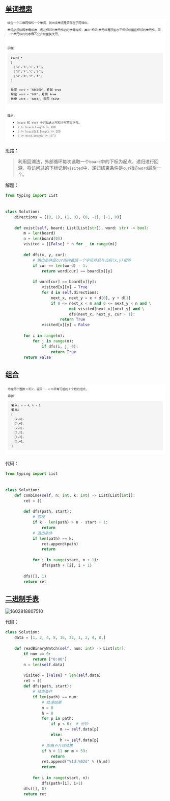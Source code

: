 ## [单词搜索](https://leetcode-cn.com/problems/word-search/)

![1602502277792](https://raw.githubusercontent.com/fadeawaylove/article-images/master/1602502277792.png)

思路：

>利用回溯法，外部循环每次选取一个`board`中的下标为起点，递归进行回溯，将访问过的下标记到`visited`中，递归结束条件是`cur`指向`word`最后一个。

解题：

```python
from typing import List


class Solution:
    directions = [(0, 1), (1, 0), (0, -1), (-1, 0)]

    def exist(self, board: List[List[str]], word: str) -> bool:
        m = len(board)
        n = len(board[0])
        visited = [[False] * n for _ in range(m)]

        def dfs(x, y, cur):
            # 跳出条件是cur指向最后一个字母并且与当前(x,y)相等
            if cur == len(word) - 1:
                return word[cur] == board[x][y]

            if word[cur] == board[x][y]:
                visited[x][y] = True
                for d in self.directions:
                    next_x, next_y = x + d[0], y + d[1]
                    if 0 <= next_x < m and 0 <= next_y < n and \
                            not visited[next_x][next_y] and \
                            dfs(next_x, next_y, cur + 1):
                        return True
                visited[x][y] = False

        for i in range(m):
            for j in range(n):
                if dfs(i, j, 0):
                    return True
        return False
```



## [组合](https://leetcode-cn.com/problems/combinations/)

![1602559561326](https://raw.githubusercontent.com/fadeawaylove/article-images/master/1602559561326.png)

代码：

```python
from typing import List


class Solution:
    def combine(self, n: int, k: int) -> List[List[int]]:
        ret = []

        def dfs(path, start):
            # 剪枝
            if k - len(path) > n - start + 1:
                return
            # 退出条件
            if len(path) == k:
                ret.append(path)
                return

            for i in range(start, n + 1):
                dfs(path + [i], i + 1)

        dfs([], 1)
        return ret
```



## [二进制手表](https://leetcode-cn.com/problems/binary-watch/)

![1602818807510](C:\Users\Administrator\AppData\Roaming\Typora\typora-user-images\1602818807510.png)

代码：

```python
class Solution:
    data = [1, 2, 4, 8, 16, 32, 1, 2, 4, 8,]

    def readBinaryWatch(self, num: int) -> List[str]:
        if num == 0:
            return ["0:00"]
        n = len(self.data)

        visited = [False] * len(self.data)
        ret = []
        def dfs(path, start):
            # 结束条件
            if len(path) == num:
                # 处理结果
                m = 0
                h = 0
                for p in path:
                    if p < 6:  # 分钟
                        m += self.data[p]
                    else:
                        h += self.data[p]
                # 除去不合理结果
                if h > 11 or m > 59:
                    return
                ret.append("%1d:%02d" % (h,m))
                return

            for i in range(start, n):
                dfs(path+[i], i+1)
        dfs([], 0)
        return ret

```

